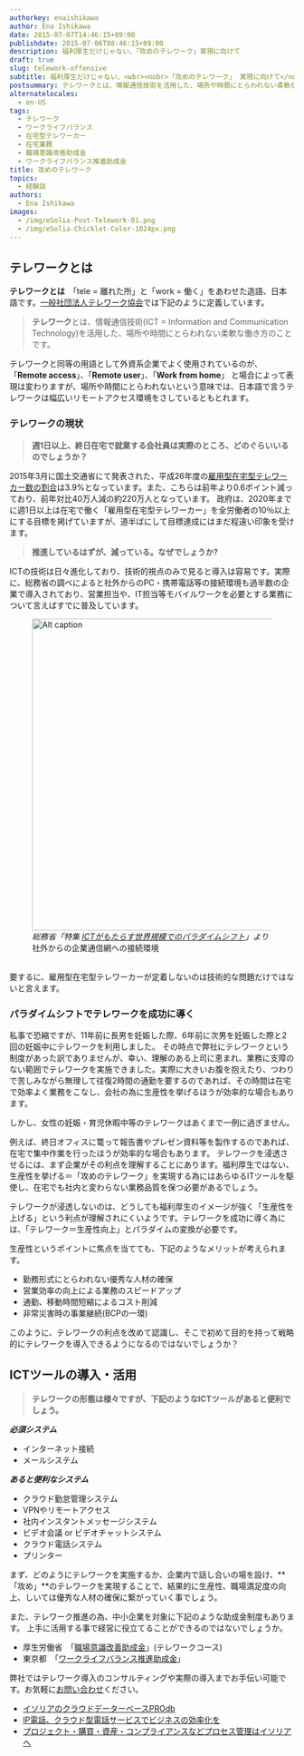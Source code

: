 ```yaml
---
authorkey: enaishikawa
author: Ena Ishikawa
date: 2015-07-07T14:46:15+09:00
publishdate: 2015-07-06T08:46:15+09:00
description: 福利厚生だけじゃない、「攻めのテレワーク」実現に向けて
draft: true
slug: telework-offensive
subtitle: 福利厚生だけじゃない、<wbr><nobr>「攻めのテレワーク」 実現に向けて</nobr>
postsummary: テレワークとは、情報通信技術を活用した、場所や時間にとらわれない柔軟な働き方のことです。政府が推進しているテレワーク、なかなか普及しないのは何故でしょうか？
alternatelocales:
  - en-US
tags:
  - テレワーク
  - ワークライフバランス
  - 在宅型テレワーカー
  - 在宅業務
  - 職場意識改善助成金
  - ワークライフバランス推進助成金
title: 攻めのテレワーク
topics:
  - 経験談
authors:
  - Ena Ishikawa
images:
  - /img/eSolia-Post-Telework-01.png
  - /img/eSolia-Chicklet-Color-1024px.png
---
```


## テレワークとは

**テレワークとは**　「tele = 離れた所」と「work = 働く」をあわせた造語、日本語です。[一般社団法人テレワーク協会](http://www.japan-telework.or.jp/intro/tw_about.html "一般社団法人テレワーク協会")では下記のように定義しています。

> **テレワーク**とは、情報通信技術(ICT = Information and Communication Technology)を活用した、場所や時間にとらわれない柔軟な働き方のことです。

テレワークと同等の用語として外資系企業でよく使用されているのが、「**Remote access**」、「**Remote user**」、「**Work from home**」 と場合によって表現は変わりますが、場所や時間にとらわれないという意味では、日本語で言うテレワークは幅広いリモートアクセス環境をさしているともとれます。

### テレワークの現状

> **週1日以上、終日在宅で就業する会社員は実際のところ、どのぐらいいるのでしょうか？**

2015年3月に国土交通省にて発表された、平成26年度の[雇用型在宅型テレワーカー数の割合](http://www.mlit.go.jp/report/press/toshi02_hh_000046.html)は3.9%となっています。また、こちらは前年より0.6ポイント減っており、前年対比40万人減の約220万人となっています。
政府は、2020年までに週1日以上は在宅で働く「雇用型在宅型テレワーカー」を全労働者の10％以上にする目標を掲げていますが、道半ばにして目標達成にはまだ程遠い印象を受けます。

> **推進しているはずが、減っている。なぜでしょうか?**

ICTの技術は日々進化しており、技術的視点のみで見ると導入は容易です。実際に、総務省の調べによると社外からのPC・携帯電話等の接続環境も過半数の企業で導入されており、営業担当や、IT担当等モバイルワークを必要とする業務について言えばすでに普及しています。

<figure class="image-container">
<img class="materialboxed responsive-img" width="550" data-caption="Zoom caption" alt="Alt caption" src="/img/eSolia-Post-Telework-01.png" >
<figcaption><em>総務省「特集 <a href="http://www.soumu.go.jp/johotsusintokei/whitepaper/ja/h26/html/nc141220.html">ICTがもたらす世界規模でのパラダイムシフト</a>」より</em> <br>社外からの企業通信網への接続環境</figcaption>
</figure>
<br>
要するに、雇用型在宅型テレワーカーが定着しないのは技術的な問題だけではないと言えます。

### パラダイムシフトでテレワークを成功に導く

私事で恐縮ですが、11年前に長男を妊娠した際、6年前に次男を妊娠した際と2回の妊娠中にテレワークを利用しました。
その時点で弊社にテレワークという制度があった訳でありませんが、幸い、理解のある上司に恵まれ、業務に支障のない範囲でテレワークを実施できました。実際に大きいお腹を抱えたり、つわりで苦しみながら無理して往復2時間の通勤を要するのであれば、その時間は在宅で効率よく業務をこなし、会社の為に生産性を挙げるほうが効率的な場合もあります。

しかし、女性の妊娠・育児休暇中等のテレワークはあくまで一例に過ぎません。

例えば、終日オフィスに篭って報告書やプレゼン資料等を製作するのであれば、在宅で集中作業を行ったほうが効率的な場合もあります。
テレワークを浸透させるには、まず企業がその利点を理解することにあります。福利厚生ではない、生産性を挙げる＝「攻めのテレワーク」を実現する為にはあらゆるITツールを駆使し、在宅でも社内と変わらない業務品質を保つ必要があるでしょう。

テレワークが浸透しないのは、どうしても福利厚生のイメージが強く「生産性を上げる」という利点が理解されにくいようです。テレワークを成功に導く為には、「テレワーク＝生産性向上」とパラダイムの変換が必要です。

生産性というポイントに焦点を当てても、下記のようなメリットが考えられます。

* 勤務形式にとらわれない優秀な人材の確保
* 営業効率の向上による業務のスピードアップ
* 通勤、移動時間短縮によるコスト削減
* 非常災害時の事業継続(BCPの一環)

このように、テレワークの利点を改めて認識し、そこで初めて目的を持って戦略的にテレワークを導入できるようになるのではないでしょうか？

## ICTツールの導入・活用

> **テレワークの形態は様々ですが、下記のようなICTツールがあると便利でしょう。**

**_必須システム_**

- インターネット接続
- メールシステム

**_あると便利なシステム_**

- クラウド勤怠管理システム
- VPNやリモートアクセス
- 社内インスタントメッセージシステム　
- ビデオ会議 or ビデオチャットシステム
- クラウド電話システム
- プリンター

まず、どのようにテレワークを実施するか、企業内で話し合いの場を設け、**「攻め」**のテレワークを実現することで、結果的に生産性、職場満足度の向上、しいては優秀な人材の確保に繋がっていく事でしょう。

また、テレワーク推進の為、中小企業を対象に下記のような助成金制度もあります。
上手に活用する事で経営に役立てることができるのではないでしょうか。

- 厚生労働省　「[職場意識改善助成金](http://www.mhlw.go.jp/stf/seisakunitsuite/bunya/koyou_roudou/roudoukijun/jikan/syokubaisikitelework.html)」(テレワークコース)
- 東京都　「[ワークライフバランス推進助成金](http://www.hataraku.metro.tokyo.jp/equal/ryoritu/josei/)」

弊社ではテレワーク導入のコンサルティングや実際の導入までお手伝い可能です。お気軽に[お問い合わせ](http://esolia.co.jp/info-request)ください。

* [イソリアのクラウドデーターベースPROdb](http://esolia.co.jp/prodb/)
* [IP電話、クラウド型電話サービスでビジネスの効率化を](http://esolia.co.jp/telephone/)
* [プロジェクト・購買・資産・コンプライアンスなどプロセス管理はイソリアへ](http://esolia.co.jp/process/)
